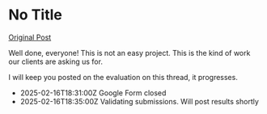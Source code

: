 # No Title

[Original Post](https://discourse.onlinedegree.iitm.ac.in/t/164277/607)

<p>Well done, everyone! This is not an easy project. This is the kind of work our clients are asking us for.</p>
<p>I will keep you posted on the evaluation on this thread, it progresses.</p>
<ul>
<li><span class="discourse-local-date" data-date="2025-02-17" data-email-preview="2025-02-16T18:31:00Z UTC" data-time="00:01:00" data-timezone="Asia/Calcutta">2025-02-16T18:31:00Z</span> Google Form closed</li>
<li><span class="discourse-local-date" data-date="2025-02-17" data-email-preview="2025-02-16T18:35:00Z UTC" data-time="00:05:00" data-timezone="Asia/Calcutta">2025-02-16T18:35:00Z</span> Validating submissions. Will post results shortly</li>
</ul>
